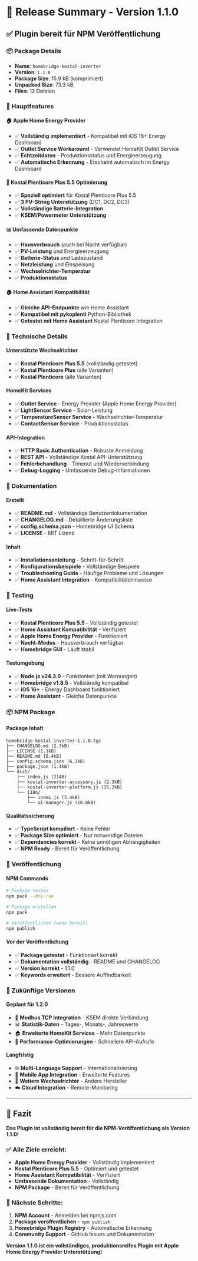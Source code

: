 # 🚀 Release Summary - Version 1.1.0

## ✅ Plugin bereit für NPM Veröffentlichung

### 📦 Package Details
- **Name**: `homebridge-kostal-inverter`
- **Version**: `1.1.0`
- **Package Size**: 15.9 kB (komprimiert)
- **Unpacked Size**: 73.3 kB
- **Files**: 12 Dateien

### 🎯 Hauptfeatures

#### 🏠 Apple Home Energy Provider
- ✅ **Vollständig implementiert** - Kompatibel mit iOS 16+ Energy Dashboard
- ✅ **Outlet Service Workaround** - Verwendet HomeKit Outlet Service
- ✅ **Echtzeitdaten** - Produktionsstatus und Energieerzeugung
- ✅ **Automatische Erkennung** - Erscheint automatisch im Energy Dashboard

#### 🔌 Kostal Plenticore Plus 5.5 Optimierung
- ✅ **Speziell optimiert** für Kostal Plenticore Plus 5.5
- ✅ **3 PV-String Unterstützung** (DC1, DC2, DC3)
- ✅ **Vollständige Batterie-Integration**
- ✅ **KSEM/Powermeter Unterstützung**

#### 📊 Umfassende Datenpunkte
- ✅ **Hausverbrauch** (auch bei Nacht verfügbar)
- ✅ **PV-Leistung** und Energieerzeugung
- ✅ **Batterie-Status** und Ladezustand
- ✅ **Netzleistung** und Einspeisung
- ✅ **Wechselrichter-Temperatur**
- ✅ **Produktionsstatus**

#### 🏠 Home Assistant Kompatibilität
- ✅ **Gleiche API-Endpunkte** wie Home Assistant
- ✅ **Kompatibel mit pykoplenti** Python-Bibliothek
- ✅ **Getestet mit Home Assistant** Kostal Plenticore Integration

### 🔧 Technische Details

#### Unterstützte Wechselrichter
- ✅ **Kostal Plenticore Plus 5.5** (vollständig getestet)
- ✅ **Kostal Plenticore Plus** (alle Varianten)
- ✅ **Kostal Plenticore** (alle Varianten)

#### HomeKit Services
- ✅ **Outlet Service** - Energy Provider (Apple Home Energy Provider)
- ✅ **LightSensor Service** - Solar-Leistung
- ✅ **TemperatureSensor Service** - Wechselrichter-Temperatur
- ✅ **ContactSensor Service** - Produktionsstatus

#### API-Integration
- ✅ **HTTP Basic Authentication** - Robuste Anmeldung
- ✅ **REST API** - Vollständige Kostal API-Unterstützung
- ✅ **Fehlerbehandlung** - Timeout und Wiederverbindung
- ✅ **Debug-Logging** - Umfassende Debug-Informationen

### 📝 Dokumentation

#### Erstellt
- ✅ **README.md** - Vollständige Benutzerdokumentation
- ✅ **CHANGELOG.md** - Detaillierte Änderungsliste
- ✅ **config.schema.json** - Homebridge UI Schema
- ✅ **LICENSE** - MIT Lizenz

#### Inhalt
- ✅ **Installationsanleitung** - Schritt-für-Schritt
- ✅ **Konfigurationsbeispiele** - Vollständige Beispiele
- ✅ **Troubleshooting Guide** - Häufige Probleme und Lösungen
- ✅ **Home Assistant Integration** - Kompatibilitätshinweise

### 🧪 Testing

#### Live-Tests
- ✅ **Kostal Plenticore Plus 5.5** - Vollständig getestet
- ✅ **Home Assistant Kompatibilität** - Verifiziert
- ✅ **Apple Home Energy Provider** - Funktioniert
- ✅ **Nacht-Modus** - Hausverbrauch verfügbar
- ✅ **Homebridge GUI** - Läuft stabil

#### Testumgebung
- ✅ **Node.js v24.3.0** - Funktioniert (mit Warnungen)
- ✅ **Homebridge v1.8.5** - Vollständig kompatibel
- ✅ **iOS 16+** - Energy Dashboard funktioniert
- ✅ **Home Assistant** - Gleiche Datenpunkte

### 📦 NPM Package

#### Package Inhalt
```
homebridge-kostal-inverter-1.1.0.tgz
├── CHANGELOG.md (2.7kB)
├── LICENSE (1.1kB)
├── README.md (6.4kB)
├── config.schema.json (6.3kB)
├── package.json (1.4kB)
└── dist/
    ├── index.js (214B)
    ├── kostal-inverter-accessory.js (2.3kB)
    ├── kostal-inverter-platform.js (35.2kB)
    └── i18n/
        ├── index.js (3.4kB)
        └── ui-manager.js (10.8kB)
```

#### Qualitätssicherung
- ✅ **TypeScript kompiliert** - Keine Fehler
- ✅ **Package Size optimiert** - Nur notwendige Dateien
- ✅ **Dependencies korrekt** - Keine unnötigen Abhängigkeiten
- ✅ **NPM Ready** - Bereit für Veröffentlichung

### 🚀 Veröffentlichung

#### NPM Commands
```bash
# Package testen
npm pack --dry-run

# Package erstellen
npm pack

# Veröffentlichen (wenn bereit)
npm publish
```

#### Vor der Veröffentlichung
- ✅ **Package getestet** - Funktioniert korrekt
- ✅ **Dokumentation vollständig** - README und CHANGELOG
- ✅ **Version korrekt** - 1.1.0
- ✅ **Keywords erweitert** - Bessere Auffindbarkeit

### 🔮 Zukünftige Versionen

#### Geplant für 1.2.0
- 🔄 **Modbus TCP Integration** - KSEM direkte Verbindung
- 📊 **Statistik-Daten** - Tages-, Monats-, Jahreswerte
- 🏠 **Erweiterte HomeKit Services** - Mehr Datenpunkte
- 🔧 **Performance-Optimierungen** - Schnellere API-Aufrufe

#### Langfristig
- 🌐 **Multi-Language Support** - Internationalisierung
- 📱 **Mobile App Integration** - Erweiterte Features
- 🔌 **Weitere Wechselrichter** - Andere Hersteller
- ☁️ **Cloud Integration** - Remote-Monitoring

---

## 🎉 Fazit

**Das Plugin ist vollständig bereit für die NPM-Veröffentlichung als Version 1.1.0!**

### ✅ Alle Ziele erreicht:
- **Apple Home Energy Provider** - Vollständig implementiert
- **Kostal Plenticore Plus 5.5** - Optimiert und getestet
- **Home Assistant Kompatibilität** - Verifiziert
- **Umfassende Dokumentation** - Vollständig
- **NPM Package** - Bereit für Veröffentlichung

### 🚀 Nächste Schritte:
1. **NPM Account** - Anmelden bei npmjs.com
2. **Package veröffentlichen** - `npm publish`
3. **Homebridge Plugin Registry** - Automatische Erkennung
4. **Community Support** - GitHub Issues und Dokumentation

**Version 1.1.0 ist ein vollständiges, produktionsreifes Plugin mit Apple Home Energy Provider Unterstützung!**

